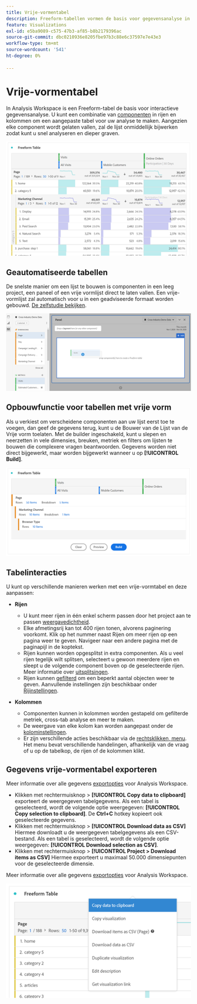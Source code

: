 ```yaml
---
title: Vrije-vormentabel
description: Freeform-tabellen vormen de basis voor gegevensanalyse in Workspace
feature: Visualizations
exl-id: e5ba9089-c575-47b3-af85-b8b2179396ac
source-git-commit: dbc0210936e8205fbe97b3c88e6c37597e7e43e3
workflow-type: tm+mt
source-wordcount: '541'
ht-degree: 0%

---
```


# Vrije-vormentabel

In Analysis Workspace is een Freeform-tabel de basis voor interactieve gegevensanalyse. U kunt een combinatie van [componenten](https://experienceleague.adobe.com/docs/analytics/analyze/analysis-workspace/components/analysis-workspace-components.html) in rijen en kolommen om een aangepaste tabel voor uw analyse te maken. Aangezien elke component wordt gelaten vallen, zal de lijst onmiddellijk bijwerken zodat kunt u snel analyseren en dieper graven.

![Tabel met vrije vorm waarin de componenten in rijen en kolommen worden weergegeven, inclusief bezoeken en onlinebestellingen voor meerdere webpagina&#39;s.](assets/opening-section.png)

## Geautomatiseerde tabellen

De snelste manier om een lijst te bouwen is componenten in een leeg project, een paneel of een vrije vormlijst direct te laten vallen. Een vrije-vormlijst zal automatisch voor u in een geadviseerde formaat worden gebouwd. [De zelfstudie bekijken](https://experienceleague.adobe.com/docs/analytics-learn/tutorials/analysis-workspace/building-freeform-tables/auto-build-freeform-tables-in-analysis-workspace.html).

![Een nieuw Comité met de bezoekencomponent die op de het werkruimte wordt gelaten vallen.](assets/automated-table.png)

## Opbouwfunctie voor tabellen met vrije vorm

Als u verkiest om verscheidene componenten aan uw lijst eerst toe te voegen, dan geef de gegevens terug, kunt u de Bouwer van de Lijst van de Vrije vorm toelaten. Met de builder ingeschakeld, kunt u slepen en neerzetten in vele dimensies, breuken, metriek en filters om lijsten te bouwen die complexere vragen beantwoorden. Gegevens worden niet direct bijgewerkt, maar worden bijgewerkt wanneer u op **[!UICONTROL Build]**.

![Een Freeform Table Builder die ](assets/table-builder.png)

## Tabelinteracties

U kunt op verschillende manieren werken met een vrije-vormtabel en deze aanpassen:

* **Rijen**
   * U kunt meer rijen in één enkel scherm passen door het project aan te passen [weergavedichtheid](https://experienceleague.adobe.com/docs/analytics/analyze/analysis-workspace/build-workspace-project/view-density.html).
   * Elke afmetingsrij kan tot 400 rijen tonen, alvorens paginering voorkomt. Klik op het nummer naast Rijen om meer rijen op een pagina weer te geven. Navigeer naar een andere pagina met de paginapijl in de koptekst.
   * Rijen kunnen worden opgesplitst in extra componenten. Als u veel rijen tegelijk wilt splitsen, selecteert u gewoon meerdere rijen en sleept u de volgende component boven op de geselecteerde rijen. Meer informatie over [uitsplitsingen](https://experienceleague.adobe.com/docs/analytics/analyze/analysis-workspace/components/dimensions/t-breakdown-fa.html).
   * Rijen kunnen [gefilterd](https://experienceleague.adobe.com/docs/analytics/analyze/analysis-workspace/visualizations/freeform-table/filter-and-sort.html) om een beperkt aantal objecten weer te geven. Aanvullende instellingen zijn beschikbaar onder [Rijinstellingen](https://experienceleague.adobe.com/docs/analytics/analyze/analysis-workspace/visualizations/freeform-table/column-row-settings/table-settings.html).

* **Kolommen**
   * Componenten kunnen in kolommen worden gestapeld om gefilterde metriek, cross-tab analyse en meer te maken.
   * De weergave van elke kolom kan worden aangepast onder de [kolominstellingen](https://experienceleague.adobe.com/docs/analytics/analyze/analysis-workspace/build-workspace-project/column-row-settings/column-settings.html).
   * Er zijn verschillende acties beschikbaar via de [rechtsklikken, menu](https://experienceleague.adobe.com/docs/analytics-learn/tutorials/analysis-workspace/building-freeform-tables/using-the-right-click-menu.html). Het menu bevat verschillende handelingen, afhankelijk van de vraag of u op de tabelkop, de rijen of de kolommen klikt.

## Gegevens vrije-vormentabel exporteren

Meer informatie over alle gegevens [exportopties](https://experienceleague.adobe.com/docs/analytics/analyze/analysis-workspace/curate-share/download-send.html) voor Analysis Workspace.

* Klikken met rechtermuisknop > **[!UICONTROL Copy data to clipboard]** exporteert de weergegeven tabelgegevens. Als een tabel is geselecteerd, wordt de volgende optie weergegeven: **[!UICONTROL Copy selection to clipboard]**. De **Ctrl+C** hotkey kopieert ook geselecteerde gegevens.
* Klikken met rechtermuisknop > **[!UICONTROL Download data as CSV]** Hiermee downloadt u de weergegeven tabelgegevens als een CSV-bestand. Als een tabel is geselecteerd, wordt de volgende optie weergegeven: **[!UICONTROL Download selection as CSV]**.
* Klikken met rechtermuisknop > **[!UICONTROL Project > Download items as CSV]** Hiermee exporteert u maximaal 50.000 dimensiepunten voor de geselecteerde dimensie.

Meer informatie over alle gegevens [exportopties](https://experienceleague.adobe.com/docs/analytics/analyze/analysis-workspace/curate-share/download-send.html) voor Analysis Workspace.

![Tabel met vrije vorm met de exportopties en de gegevens kopiëren naar het geselecteerde klembord.](assets/export-options.png)
